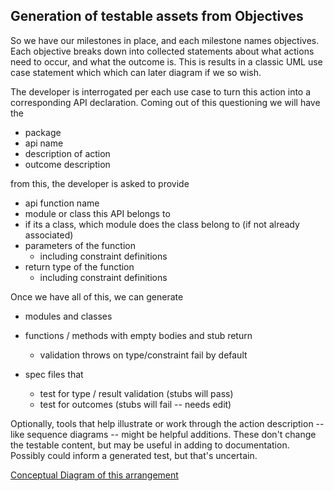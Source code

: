 ## Generation of testable assets from Objectives

So we have our milestones in place, and each milestone names objectives.
Each objective breaks down into collected statements about what actions need
to occur, and what the outcome is.  This is results in a classic UML
use case statement which which can later diagram if we so wish.

The developer is interrogated per each use case to turn this action into
a corresponding API declaration.
Coming out of this questioning we will have the
- package
- api name
- description of action
- outcome description

from this, the developer is asked to provide
- api function name
- module or class this API belongs to
- if its a class, which module does the class belong to (if not already associated)
- parameters of the function
    - including constraint definitions
- return type of the function
    - including constraint definitions
    
Once we have all of this, we can generate
- modules and classes
- functions / methods with empty bodies and stub return
    - validation throws on type/constraint fail by default
    
- spec files that 
    - test for type / result validation (stubs will pass)
    - test for outcomes (stubs will fail -- needs edit)    

Optionally, tools that help illustrate or work through the action
description -- like sequence diagrams -- might be helpful additions.
These don't change the testable content, but may be useful in adding
to documentation. Possibly could inform a generated test, but that's uncertain.    

[Conceptual Diagram of this arrangement](Use%20Case%20&%20API%20Generation%20.png)

    
